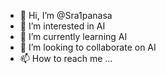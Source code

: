 - 👋 Hi, I’m @Sra1panasa
- 👀 I’m interested in AI
- 🌱 I’m currently learning AI
- 💞️ I’m looking to collaborate on AI
- 📫 How to reach me ...

<!---
Sra1panasa/Sra1panasa is a ✨ special ✨ repository because its `README.md` (this file) appears on your GitHub profile.
You can click the Preview link to take a look at your changes.
--->
